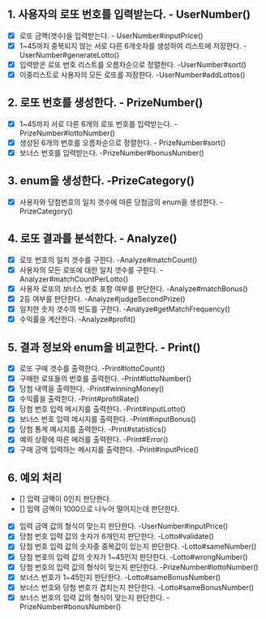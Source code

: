 ## 1. 사용자의 로또 번호를 입력받는다.  - UserNumber()
- [x] 로또 금액(갯수)을 입력받는다.  - UserNumber#inputPrice()
- [x] 1~45까지 중복되지 않는 서로 다른 6개숫자를 생성하여 리스트에 저장한다.  - UserNumber#generateLotto()
- [x] 입력받은 로또 번호 리스트를 오름차순으로 정렬한다.  -UserNumber#sort()
- [x] 이중리스트로 사용자의 모든 로또를 저장한다.  -UserNumber#addLottos()

## 2. 로또 번호를 생성한다.  - PrizeNumber()
- [x] 1~45까지 서로 다른 6개의 로또 번호를 입력받는다.  -PrizeNumber#lottoNumber()
- [x] 생성된 6개의 번호를 오름차순으로 정렬한다.  - PrizeNumber#sort()
- [x] 보너스 번호를 입력받는다.  -PrizeNumber#bonusNumber()

## 3. enum을 생성한다.  -PrizeCategory()
- [x] 사용자와 당첨번호의 일치 갯수에 따른 당첨금의 enum을 생성한다.  -PrizeCategory()

## 4. 로또 결과를 분석한다.  - Analyze()
- [x] 로또 번호의 일치 갯수를 구한다.  -Analyze#matchCount()
- [x] 사용자의 모든 로또에 대한 일치 갯수를 구한다.  -Analyzer#matchCountPerLotto()
- [x] 사용자 로또의 보너스 번호 포함 여부를 판단한다.   -Analyze#matchBonus()
- [x] 2등 여부를 판단한다.  -Analyze#judgeSecondPrize()
- [x] 일치한 숫자 갯수의 빈도를 구한다.  -Analyze#getMatchFrequency()
- [x] 수익률을 계산한다.  -Analyze#profit()

## 5. 결과 정보와 enum을 비교한다.  - Print()
- [x] 로또 구매 갯수를 출력한다.  -Print#lottoCount()
- [x] 구매한 로또들의 번호를 출력한다.  -Print#lottoNumber()
- [x] 당첨 내역을 출력한다.  -Print#winningMoney()
- [x] 수익률을 출력한다.  -Print#profitRate()
- [x] 당첨 번호 입력 메시지를 출력한다.  -Print#inputLotto()
- [x] 보너스 번호 입력 메시지를 출력한다.  -Print#inputBonus()
- [x] 당첨 통계 메시지를 출력한다.  -Print#statistics()
- [x] 예외 상황에 따른 에러를 출력한다.  -Print#Error()
- [x] 구매 금액 입력하는 메시지를 출력한다.  -Print#inputPrice()

## 6. 예외 처리
- [] 입력 금액이 0인지 판단한다.
- [] 입력 금액이 1000으로 나누어 떨어지는데 판단한다.
- [x] 입력 금액 값의 형식이 맞는지 판단한다.  -UserNumber#inputPrice()
- [x] 당첨 번호 입력 값의 숫자가 6개인지 판단한다.  -Lotto#validate()
- [x] 당첨 번호 입력 값의 숫자중 중복값이 있는지 판단한다.  -Lotto#sameNumber()
- [x] 당첨 번호의 입력 값의 숫자가 1~45인지 판단한다.  -Lotto#wrongNumber()
- [x] 당첨 번호의 입력 값의 형식이 맞는지 판단한다.  -PrizeNumber#lottoNumber()
- [x] 보너스 번호가 1~45인지 판단한다.  -Lotto#sameBonusNumber()
- [x] 보너스 번호와 당첨 번호가 겹치는지 판단한다.  -Lotto#sameBonusNumber()
- [x] 보너스 번호의 입력 값의 형식이 맞는지 판단한다.  -PrizeNumber#bonusNumber()